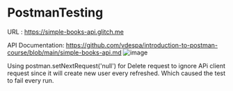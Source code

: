 # PostmanTesting
URL : https://simple-books-api.glitch.me

API Documentation: https://github.com/vdespa/introduction-to-postman-course/blob/main/simple-books-api.md
![image](https://github.com/huysam11/PostmanTesting/assets/99052999/df3e27ae-1e29-4487-9d99-cf346a772833)

Using postman.setNextRequest('null') for Delete request to ignore APi client request since it will create new user every refreshed. Which caused the test to fail every run. 
